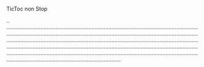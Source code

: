 TicToc non Stop

..
......................................................................................................................................................................................................................................................................................................................................................................................................................................................................................................................................................................................................................................................................................................................